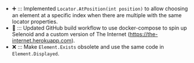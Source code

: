 * :heavy_plus_sign: ::: Implemented `Locator.AtPosition(int position)` to allow choosing an element at a specific index when there are multiple with the same locator properties.
* :green_heart: ::: Updated GitHub build workflow to use docker-compose to spin up Selenoid and a custom version of The Internet (https://the-internet.herokuapp.com).
* :x: ::: Make `Element.Exists` obsolete and use the same code in `Element.Displayed`.


<!-- 
:heavy_plus_sign: when adding a file or implementing a feature
:hammer: when fixing a bug or issue
:green_heart: when improving code or comments
:zap: when improving performance
:scroll: when updating docs or readme
:key: when dealing with security
:repeat: when updating dependencies or data
:shirt: when refactoring or removing linter warnings
:x: when removing code or files 
-->